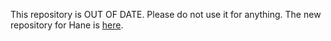 This repository is OUT OF DATE. Please do not use it for anything. The new repository for Hane is [here](https://github.com/07th-mod/umineko-hane-enter).

